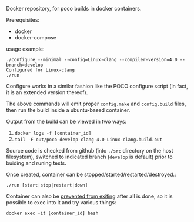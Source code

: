 Docker repository, for poco builds in docker containers.

Prerequisites:

- docker
- docker-compose

usage example:
```
./configure --minimal --config=Linux-clang --compiler-version=4.0 --branch=develop
Configured for Linux-clang
./run
```
Configure works in a similar fashion like the POCO configure script (in fact, it is
an extended version thereof).

The above commands will emit proper `config.make` and `config.build` files,
then run the build inside a ubuntu-based container.

Output from the build can be viewed in two ways:

1) `docker logs -f [container_id]`
2) `tail -F out/poco-develop-clang-4.0-Linux-clang.build.out`

Source code is checked from github (into `./src` directory on the host filesystem),
switched to indicated branch (`develop` is default) prior to buiding and runing tests.

Once created, container can be stopped/started/restarted/destroyed.:

```
./run [start|stop|restart|down]
```

Container can also be [prevented from exiting](https://github.com/pocoproject/docker/blob/master/entrypoint-baseimage.sh#L98) after all is done, so it is possible to exec into it and try various things:

```
docker exec -it [container_id] bash
```
